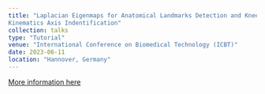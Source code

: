 ```yaml
---
title: "Laplacian Eigenmaps for Anatomical Landmarks Detection and Knee
Kinematics Axis Indentification"
collection: talks
type: "Tutorial"
venue: "International Conference on Biomedical Technology (ICBT)"
date: 2023-06-11
location: "Hannover, Germany"
---
```


[More information here](https://icbt-hannover.com/)